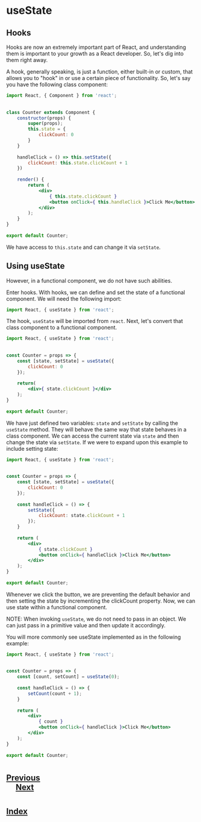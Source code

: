 # useState

## Hooks
Hooks are now an extremely important part of React, and understanding them is important to your growth as a React developer. So, let's dig into them right away.

A hook, generally speaking, is just a function, either built-in or custom, that allows you to "hook" in or use a certain piece of functionality. So, let's say you have the following class component:
```jsx
import React, { Component } from 'react';
    
    
class Counter extends Component {
    constructor(props) {
        super(props);
        this.state = {
            clickCount: 0
        }
    }
 
    handleClick = () => this.setState({
        clickCount: this.state.clickCount + 1
    })
    
    render() {
        return (
            <div>
                { this.state.clickCount }
                <button onClick={ this.handleClick }>Click Me</button>
            </div>
        );
    }
}
    
export default Counter;
```
We have access to `this.state` and can change it via `setState`.


## Using useState


However, in a functional component, we do not have such abilities. 

Enter hooks. With hooks, we can define and set the state of a functional component. We will need the following import:
```jsx
import React, { useState } from 'react';
```
The hook, `useState` will be imported from `react`. Next, let's convert that class component to a functional component.
```jsx
import React, { useState } from 'react';
    
    
const Counter = props => {
    const [state, setState] = useState({
        clickCount: 0
    });
    
    return(
        <div>{ state.clickCount }</div>
    );
}
    
export default Counter;
```
We have just defined two variables: `state` and `setState` by calling the `useState` method. They will behave the same way that state behaves in a class component. We can access the current state via `state` and then change the state via `setState`. If we were to expand upon this example to include setting state:
```jsx
import React, { useState } from 'react';
    
    
const Counter = props => {
    const [state, setState] = useState({
        clickCount: 0
    });
 
    const handleClick = () => {
        setState({
            clickCount: state.clickCount + 1
        });
    }
 
    return (
        <div>
            { state.clickCount }
            <button onClick={ handleClick }>Click Me</button>
        </div>
    );
}
    
export default Counter;
```
Whenever we click the button, we are preventing the default behavior and then setting the state by incrementing the clickCount property. Now, we can use state within a functional component.



NOTE: When invoking `useState`, we do not need to pass in an object. We can just pass in a primitive value and then update it accordingly.

You will more commonly see useState implemented as in the following example:
```jsx
import React, { useState } from 'react';
    
    
const Counter = props => {
    const [count, setCount] = useState(0);
 
    const handleClick = () => {
        setCount(count + 1);
    }
 
    return (
        <div>
            { count }
            <button onClick={ handleClick }>Click Me</button>
        </div>
    );
}
    
export default Counter;
```
#
## [Previous](./002_Functional_Components.md)<span>&nbsp;&nbsp;&nbsp;&nbsp;&nbsp;&nbsp;&nbsp;&nbsp;&nbsp;&nbsp;&nbsp;&nbsp;&nbsp;&nbsp;&nbsp;&nbsp;&nbsp;&nbsp;&nbsp;&nbsp;&nbsp;&nbsp;&nbsp;&nbsp;&nbsp;&nbsp;&nbsp;&nbsp;&nbsp;&nbsp;&nbsp;&nbsp;&nbsp;&nbsp;&nbsp;&nbsp;&nbsp;&nbsp;&nbsp;&nbsp;&nbsp;&nbsp;&nbsp;&nbsp;&nbsp;&nbsp;&nbsp;&nbsp;&nbsp;&nbsp;&nbsp;&nbsp;&nbsp;&nbsp;&nbsp;&nbsp;&nbsp;&nbsp;&nbsp;&nbsp;&nbsp;&nbsp;&nbsp;&nbsp;&nbsp;&nbsp;&nbsp;&nbsp;&nbsp;&nbsp;&nbsp;&nbsp;&nbsp;&nbsp;&nbsp;&nbsp;&nbsp;&nbsp;&nbsp;&nbsp;&nbsp;&nbsp;&nbsp;&nbsp;&nbsp;&nbsp;&nbsp;</span> [Next](./004_Forms.md)
#
##  [Index](../../Index.md)